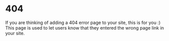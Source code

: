 # 404

If you are thinking of adding a 404 error page to your site, this is for you :)
This page is used to let users know that they entered the wrong page link in your site. 

